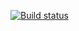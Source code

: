[![Build status](https://ci.appveyor.com/api/projects/status/3noxrclfq3cjpims?svg=true)](https://ci.appveyor.com/project/YesPechenko/cardorder)


